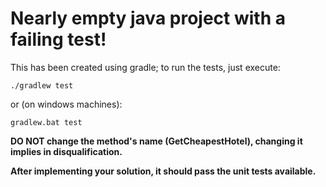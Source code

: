 Nearly empty java project with a failing test!
===

This has been created using gradle; to run the tests, just execute:

```
./gradlew test
```

or (on windows machines):

```
gradlew.bat test
```

**DO NOT change the method's name (GetCheapestHotel), changing it implies in disqualification.**

**After implementing your solution, it should pass the unit tests available.**

